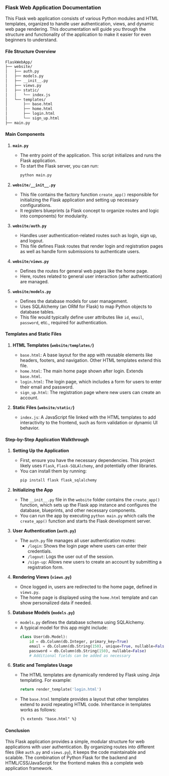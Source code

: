 ### Flask Web Application Documentation

This Flask web application consists of various Python modules and HTML templates, organized to handle user authentication, views, and dynamic web page rendering. This documentation will guide you through the structure and functionality of the application to make it easier for even beginners to understand.

#### **File Structure Overview**

```bash
FlaskWebApp/
├── website/
│   ├── auth.py
│   ├── models.py
│   ├── __init__.py
│   ├── views.py
│   ├── static/
│   │   └── index.js
│   └── templates/
│       ├── base.html
│       ├── home.html
│       ├── login.html
│       └── sign_up.html
├── main.py
```

#### **Main Components**

1. **`main.py`**
   - The entry point of the application. This script initializes and runs the Flask application.
   - To start the Flask server, you can run:
     ```bash
     python main.py
     ```

2. **`website/__init__.py`**
   - This file contains the factory function `create_app()` responsible for initializing the Flask application and setting up necessary configurations.
   - It registers blueprints (a Flask concept to organize routes and logic into components) for modularity.

3. **`website/auth.py`**
   - Handles user authentication-related routes such as login, sign up, and logout.
   - This file defines Flask routes that render login and registration pages as well as handle form submissions to authenticate users.

4. **`website/views.py`**
   - Defines the routes for general web pages like the home page.
   - Here, routes related to general user interaction (after authentication) are managed.

5. **`website/models.py`**
   - Defines the database models for user management.
   - Uses SQLAlchemy (an ORM for Flask) to map Python objects to database tables. 
   - This file would typically define user attributes like `id`, `email`, `password`, etc., required for authentication.

#### **Templates and Static Files**

1. **HTML Templates (`website/templates/`)**
   - `base.html`: A base layout for the app with reusable elements like headers, footers, and navigation. Other HTML templates extend this file.
   - `home.html`: The main home page shown after login. Extends `base.html`.
   - `login.html`: The login page, which includes a form for users to enter their email and password.
   - `sign_up.html`: The registration page where new users can create an account.

2. **Static Files (`website/static/`)**
   - `index.js`: A JavaScript file linked with the HTML templates to add interactivity to the frontend, such as form validation or dynamic UI behavior.

#### **Step-by-Step Application Walkthrough**

1. **Setting Up the Application**
   - First, ensure you have the necessary dependencies. This project likely uses `Flask`, `Flask-SQLAlchemy`, and potentially other libraries.
   - You can install them by running:
     ```bash
     pip install flask flask_sqlalchemy
     ```

2. **Initializing the App**
   - The `__init__.py` file in the `website` folder contains the `create_app()` function, which sets up the Flask app instance and configures the database, blueprints, and other necessary components.
   - You can run the app by executing `python main.py` which calls the `create_app()` function and starts the Flask development server.

3. **User Authentication (`auth.py`)**
   - The `auth.py` file manages all user authentication routes:
     - `/login`: Shows the login page where users can enter their credentials.
     - `/logout`: Logs the user out of the session.
     - `/sign-up`: Allows new users to create an account by submitting a registration form.

4. **Rendering Views (`views.py`)**
   - Once logged in, users are redirected to the home page, defined in `views.py`.
   - The home page is displayed using the `home.html` template and can show personalized data if needed.

5. **Database Models (`models.py`)**
   - `models.py` defines the database schema using SQLAlchemy.
   - A typical model for this app might include:
     ```python
     class User(db.Model):
         id = db.Column(db.Integer, primary_key=True)
         email = db.Column(db.String(150), unique=True, nullable=False)
         password = db.Column(db.String(150), nullable=False)
         # Additional fields can be added as necessary
     ```

6. **Static and Templates Usage**
   - The HTML templates are dynamically rendered by Flask using Jinja templating. For example:
     ```python
     return render_template('login.html')
     ```
   - The `base.html` template provides a layout that other templates extend to avoid repeating HTML code. Inheritance in templates works as follows:
     ```html
     {% extends "base.html" %}
     ```

#### **Conclusion**

This Flask application provides a simple, modular structure for web applications with user authentication. By organizing routes into different files (like `auth.py` and `views.py`), it keeps the code maintainable and scalable. The combination of Python Flask for the backend and HTML/CSS/JavaScript for the frontend makes this a complete web application framework.
